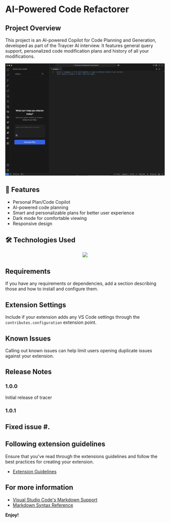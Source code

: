 # AI-Powered Code Refactorer

## Project Overview
This project is an AI-powered Copilot for Code Planning and Generation, developed as part of the Traycer AI interview. It features general query support, personalized code modification plans and history of all your modifications.

![Home](demo.png)

## 🌟 Features
- Personal Plan/Code Copilot
- AI-powered code planning
- Smart and personalizable plans for better user experience
- Dark mode for comfortable viewing
- Responsive design

## 🛠️ Technologies Used
<p align="center">
    <img src="https://skillicons.dev/icons?i=git,ai,js,ts,vscode,html,css" />
</p>

## Requirements
If you have any requirements or dependencies, add a section describing those and how to install and configure them.

## Extension Settings
Include if your extension adds any VS Code settings through the `contributes.configuration` extension point.

## Known Issues
Calling out known issues can help limit users opening duplicate issues against your extension.

## Release Notes
### 1.0.0
Initial release of tracer

### 1.0.1
Fixed issue #.
---

## Following extension guidelines
Ensure that you've read through the extensions guidelines and follow the best practices for creating your extension.
* [Extension Guidelines](https://code.visualstudio.com/api/references/extension-guidelines)

## For more information
* [Visual Studio Code's Markdown Support](http://code.visualstudio.com/docs/languages/markdown)
* [Markdown Syntax Reference](https://help.github.com/articles/markdown-basics/)

**Enjoy!**
